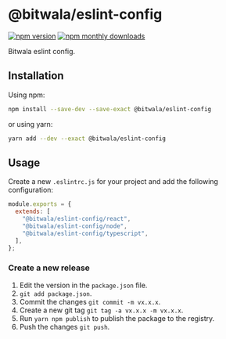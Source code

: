 # @bitwala/eslint-config

[![npm version](https://badge.fury.io/js/%40bitwala%2Feslint-config.svg)](https://badge.fury.io/js/%40bitwala%2Feslint-config)
[![npm monthly downloads](https://img.shields.io/npm/dm/%40bitwala%2Feslint-config.svg)](https://img.shields.io/npm/dm/%40bitwala%2Feslint-config.svg)

Bitwala eslint config.

## Installation

Using npm:

```sh
npm install --save-dev --save-exact @bitwala/eslint-config
```

or using yarn:

```sh
yarn add --dev --exact @bitwala/eslint-config
```

## Usage

Create a new `.eslintrc.js` for your project and add the following configuration:

```js
module.exports = {
  extends: [
    "@bitwala/eslint-config/react",
    "@bitwala/eslint-config/node",
    "@bitwala/eslint-config/typescript",
  ],
};
```

### Create a new release

1. Edit the version in the `package.json` file.
2. `git add package.json`.
3. Commit the changes `git commit -m vx.x.x`.
4. Create a new git tag `git tag -a vx.x.x -m vx.x.x`.
5. Run `yarn npm publish` to publish the package to the registry.
6. Push the changes `git push`.
